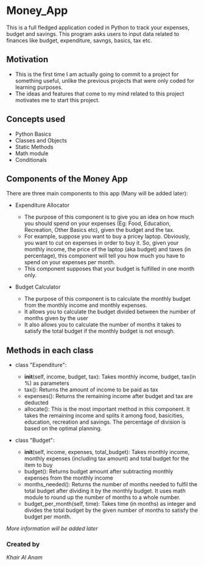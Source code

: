 # Money_App

This is a full fledged application coded in Python to track your expenses, budget and savings. This program asks users to input data related to finances like budget, expenditure, savngs, basics, tax etc.

## Motivation
* This is the first time I am actually going to commit to a project for something useful, unlike the previous projects that were only coded for learning purposes.
* The ideas and features that come to my mind related to this project motivates me to start this project.

## Concepts used
* Python Basics
* Classes and Objects
* Static Methods
* Math module
* Conditionals

## Components of the Money App
There are three main components to this app (Many will be added later):

* Expenditure Allocator
  * The purpose of this component is to give you an idea on how much you should spend on your expenses (Eg: Food, Education, Recreation, Other Basics etc), given the budget and the tax.
  * For example, suppose you want to buy a pricey laptop. Obviously, you want to cut on expenses in order to buy it. So, given your monthly income, the price of the laptop (aka budget) and taxes (in percentage), this component will tell you how much you have to spend on your expenses per month.
  * This component supposes that your budget is fulfilled in one month only.

* Budget Calculator
  * The purpose of this component is to calculate the monthly budget from the monthly income and monthly expenses.
  * It allows you to calculate the budget divided between the number of months given by the user
  * It also allows you to calculate the number of months it takes to satisfy the total budget if the monthly budget is not enough.

## Methods in each class
* class "Expenditure":
  * __init__(self, income, budget, tax): Takes monthly income, budget, tax(in %) as parameters
  * tax(): Returns the amount of income to be paid as tax
  * expenses(): Returns the remaining income after budget and tax are deducted
  * allocate(): This is the most important method in this component. It takes the remaining income and splits it among food, basicities, education, recreation and savings. The percentage of division is based on the optimal planning.

* class "Budget":
  * __init__(self, income, expenses, total_budget): Takes monthly income, monthly expenses (including tax amount) and total budget for the item to buy
  * budget(): Returns budget amount after subtracting monthly expenses from the monthly income
  * months_needed(): Returns the number of months needed to fulfil the total budget after dividing it by the monthly budget. It uses math module to round up the number of months to a whole number.
  * budget_per_month(self, time): Takes time (in months) as integer and divides the total budget by the given number of months to satisfy the budget per month.

*More information will be added later*





### Created by
*Khair Al Anam*
